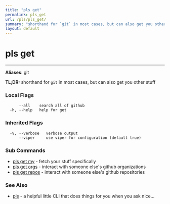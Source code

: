 ```yaml
---
title: "pls get"
permalink: pls_get
url: /pls/pls_get/
summary: "shorthand for `git` in most cases, but can also get you other stuff"
layout: default
---
```

# pls get 

---
**Aliases**: git

**TL;DR:** shorthand for `git` in most cases, but can also get you other stuff

### Local Flags

```
      --all    search all of github
  -h, --help   help for get
```

### Inherited Flags

```
  -V, --verbose   verbose output
      --viper     use viper for configuration (default true)
```
### Sub Commands

* [pls get my](/pls/pls_get_my)	 - fetch your stuff specifically
* [pls get orgs](/pls/pls_get_orgs)	 - interact with someone else's github organizations
* [pls get repos](/pls/pls_get_repos)	 - interact with someone else's github repositories

### See Also

* [pls](/pls/pls)	 - a helpful little CLI that does things for you when you ask nice...
